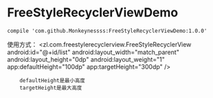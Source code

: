 # FreeStyleRecyclerViewDemo
    compile 'com.github.Monkeynessss:FreeStyleRecyclerViewDemo:1.0.0'





使用方式：
  <zl.com.freestylerecyclerview.FreeStyleRecyclerView
        android:id="@+id/list"
        android:layout_width="match_parent"
        android:layout_height="0dp"
        android:layout_weight="1"
        app:defaultHeight="100dp"
        app:targetHeight="300dp" />
        
        defaultHeight是最小高度
        targetHeight是最大高度
